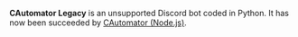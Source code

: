 **CAutomator Legacy** is an unsupported Discord bot coded in Python. It has now been succeeded by [CAutomator (Node.js)](https://github.com/hyperfresh/cautomator).

